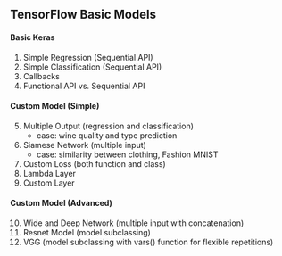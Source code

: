 ## TensorFlow Basic Models

#### Basic Keras
1. Simple Regression (Sequential API)
2. Simple Classification (Sequential API)
3. Callbacks
4. Functional API vs. Sequential API

#### Custom Model (Simple)
5. Multiple Output (regression and classification)
     - case: wine quality and type prediction
6. Siamese Network (multiple input)
     - case: similarity between clothing, Fashion MNIST
7. Custom Loss (both function and class)
8. Lambda Layer
9. Custom Layer

#### Custom Model (Advanced)
10. Wide and Deep Network (multiple input with concatenation) 
11. Resnet Model (model subclassing)
12. VGG (model subclassing with vars() function for flexible repetitions)
